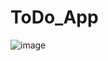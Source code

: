 # ToDo_App
![image](https://user-images.githubusercontent.com/112661561/232546791-6acf0b61-260e-4635-8f4a-13d19b5f74f3.png)
